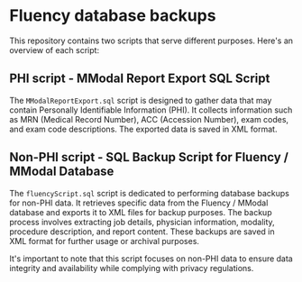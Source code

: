 # Fluency database backups

This repository contains two scripts that serve different purposes. Here's an overview of each script:

## PHI script - MModal Report Export SQL Script

The `MModalReportExport.sql` script is designed to gather data that may contain Personally Identifiable Information (PHI). It collects information such as MRN (Medical Record Number), ACC (Accession Number), exam codes, and exam code descriptions. The exported data is saved in XML format.

## Non-PHI script - SQL Backup Script for Fluency / MModal Database

The `fluencyScript.sql` script is dedicated to performing database backups for non-PHI data. It retrieves specific data from the Fluency / MModal database and exports it to XML files for backup purposes. The backup process involves extracting job details, physician information, modality, procedure description, and report content. These backups are saved in XML format for further usage or archival purposes.

It's important to note that this script focuses on non-PHI data to ensure data integrity and availability while complying with privacy regulations.
